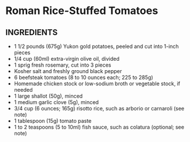# Roman Rice-Stuffed Tomatoes
## INGREDIENTS
* 1 1/2 pounds (675g) Yukon gold potatoes, peeled and cut into 1-inch pieces
* 1/4 cup (60ml) extra-virgin olive oil, divided
* 1 sprig fresh rosemary, cut into 3 pieces
* Kosher salt and freshly ground black pepper
* 6 beefsteak tomatoes (8 to 10 ounces each; 225 to 285g)
* Homemade chicken stock or low-sodium broth or vegetable stock, if needed
* 1 large shallot (50g), minced
* 1 medium garlic clove (5g), minced
* 3/4 cup (6 ounces; 165g) risotto rice, such as arborio or carnaroli (see note)
* 1 tablespoon (15g) tomato paste
* 1 to 2 teaspoons (5 to 10ml) fish sauce, such as colatura (optional; see note)
